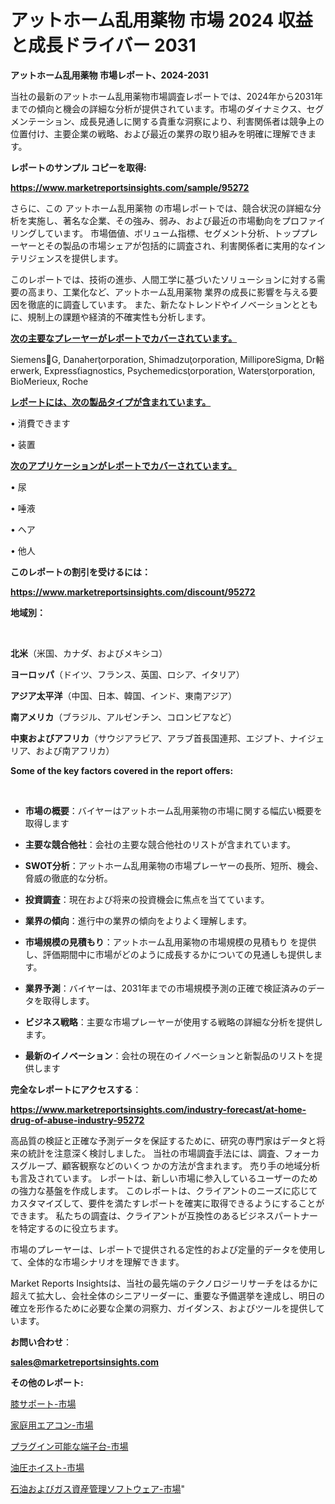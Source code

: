 # アットホーム乱用薬物 市場 2024 収益と成長ドライバー 2031

<strong>アットホーム乱用薬物 市場レポート、2024-2031</strong>

当社の最新のアットホーム乱用薬物市場調査レポートでは、2024年から2031年までの傾向と機会の詳細な分析が提供されています。市場のダイナミクス、セグメンテーション、成長見通しに関する貴重な洞察により、利害関係者は競争上の位置付け、主要企業の戦略、および最近の業界の取り組みを明確に理解できます。



<strong>レポートのサンプル コピーを取得:</strong> <a href=https://www.marketreportsinsights.com/sample/95272>

<strong><u>https://www.marketreportsinsights.com/sample/95272</u></strong></a>

さらに、この アットホーム乱用薬物 の市場レポートでは、競合状況の詳細な分析を実施し、著名な企業、その強み、弱み、および最近の市場動向をプロファイリングしています。 市場価値、ボリューム指標、セグメント分析、トッププレーヤーとその製品の市場シェアが包括的に調査され、利害関係者に実用的なインテリジェンスを提供します。

このレポートでは、技術の進歩、人間工学に基づいたソリューションに対する需要の高まり、工業化など、アットホーム乱用薬物 業界の成長に影響を与える要因を徹底的に調査しています。 また、新たなトレンドやイノベーションとともに、規制上の課題や経済的不確実性も分析します。



<strong><u>次の主要なプレーヤーがレポートでカバーされています。</u></strong>

SiemensG, Danaherorporation, Shimadzuorporation, MilliporeSigma, Dr輍erwerk, Expressiagnostics, Psychemedicsorporation, Watersorporation, BioMerieux, Roche



<strong><u><b>レポートには、次の製品タイプが含まれています。</b></u></strong>

• 消費できます

• 装置



<strong><u><b>次のアプリケーションがレポートでカバーされています。</b></u></strong>

• 尿

• 唾液

• ヘア

• 他人



<strong><b>このレポートの割引を受けるには：</b></strong>

<a href=https://www.marketreportsinsights.com/discount/95272>

<strong><u>https://www.marketreportsinsights.com/discount/95272</u></strong></a>



<strong>地域別：</strong>

<strong> </strong>



<strong>北米</strong>（米国、カナダ、およびメキシコ）



<strong>ヨーロッパ</strong>（ドイツ、フランス、英国、ロシア、イタリア）



<strong>アジア太平洋</strong>（中国、日本、韓国、インド、東南アジア）



<strong>南アメリカ</strong>（ブラジル、アルゼンチン、コロンビアなど）



<strong>中東およびアフリカ</strong>（サウジアラビア、アラブ首長国連邦、エジプト、ナイジェリア、および南アフリカ）



<strong>Some of the key factors covered in the report offers:</strong>

<strong> </strong>
<ul>
  <li>

<strong>市場の概要</strong>：バイヤーはアットホーム乱用薬物の市場に関する幅広い概要を取得します</li>
  <li>

<strong>主要な競合他社</strong>：会社の主要な競合他社のリストが含まれています。</li>
  <li>

<strong>SWOT分析</strong>：アットホーム乱用薬物の市場プレーヤーの長所、短所、機会、脅威の徹底的な分析。</li>
  <li>

<strong>投資調査</strong>：現在および将来の投資機会に焦点を当てています。</li>
  <li>

<strong>業界の傾向</strong>：進行中の業界の傾向をよりよく理解します。</li>
  <li>

<strong>市場規模の見積もり</strong>：アットホーム乱用薬物の市場規模の見積もり を提供し、評価期間中に市場がどのように成長するかについての見通しも提供します。</li>
  <li>

<strong>業界予測</strong>：バイヤーは、2031年までの市場規模予測の正確で検証済みのデータを取得します。</li>
  <li>

<strong>ビジネス戦略</strong>：主要な市場プレーヤーが使用する戦略の詳細な分析を提供します。</li>
  <li>

<strong>最新のイノベーション</strong>：会社の現在のイノベーションと新製品のリストを提供します</li>
</ul>


<strong>完全なレポートにアクセスする</strong>：

<a href=https://www.marketreportsinsights.com/industry-forecast/at-home-drug-of-abuse-industry-95272>

<strong><u>https://www.marketreportsinsights.com/industry-forecast/at-home-drug-of-abuse-industry-95272</u></strong></a>

高品質の検証と正確な予測データを保証するために、研究の専門家はデータと将来の統計を注意深く検討しました。 当社の市場調査手法には、調査、フォーカスグループ、顧客観察などのいくつ かの方法が含まれます。 売り手の地域分析も言及されています。 レポートは、新しい市場に参入しているユーザーのための強力な基盤を作成します。 このレポートは、クライアントのニーズに応じてカスタマイズして、要件を満たすレポートを確実に取得できるようにすることができます。 私たちの調査は、クライアントが互換性のあるビジネスパートナーを特定するのに役立ちます。

市場のプレーヤーは、レポートで提供される定性的および定量的データを使用して、全体的な市場シナリオを理解できます。

Market Reports Insightsは、当社の最先端のテクノロジーリサーチをはるかに超えて拡大し、会社全体のシニアリーダーに、重要な予備選挙を達成し、明日の確立を形作るために必要な企業の洞察力、ガイダンス、およびツールを提供しています。



<strong><b>お問い合わせ</b></strong>：

<a href=mailto:sales@marketreportsinsights.com>

<strong><u>sales@marketreportsinsights.com</u></strong></a>



<strong>その他のレポート:</strong>

<a href=https://www.linkedin.com/pulse/膝サポート-市場-2030-年までの需要に焦点を当てた-2023-年調査レポート-ztcrf/>膝サポート-市場</a>

<a href=https://www.linkedin.com/pulse/家庭用エアコン-市場-2023-swot-分析と成長率-2030-consumer-connection-collective-360-rvgbf/>家庭用エアコン-市場</a>

<a href=https://www.linkedin.com/pulse/プラグイン可能な端子台-市場-2023-総合分析と事業成長戦略-2030-fumbf/>プラグイン可能な端子台-市場</a>

<a href=https://www.linkedin.com/pulse/油圧ホイスト-市場-2023-最新の-cagr-および成長分析-2030-pr-news-hub-f1lqf/>油圧ホイスト-市場</a>

<a href=https://www.linkedin.com/pulse/石油およびガス資産管理ソフトウェア-市場-2023-新興市場-将来の動向と市場需要-vj4wf/>石油およびガス資産管理ソフトウェア-市場</a>"
